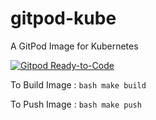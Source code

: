 # gitpod-kube
A GitPod Image for Kubernetes

[![Gitpod Ready-to-Code](https://img.shields.io/badge/Gitpod-Ready--to--Code-blue?logo=gitpod)](https://gitpod.io/from-referrer/)

To Build Image  : ```bash make build ```

To Push Image   : ```bash make push ```
